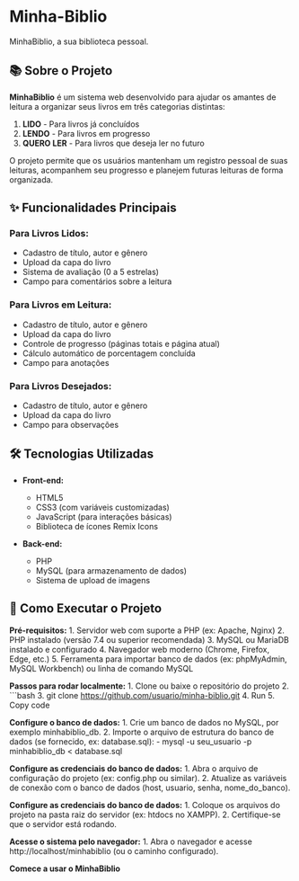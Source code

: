 # Minha-Biblio
MinhaBiblio, a sua biblioteca pessoal.


## 📚 Sobre o Projeto
**MinhaBiblio** é um sistema web desenvolvido para ajudar os amantes de leitura a organizar seus livros em três categorias distintas:

1. **LIDO** - Para livros já concluídos
2. **LENDO** - Para livros em progresso
3. **QUERO LER** - Para livros que deseja ler no futuro

O projeto permite que os usuários mantenham um registro pessoal de suas leituras, acompanhem seu progresso e planejem futuras leituras de forma organizada.


## ✨ Funcionalidades Principais
### Para Livros Lidos:
- Cadastro de título, autor e gênero
- Upload da capa do livro
- Sistema de avaliação (0 a 5 estrelas)
- Campo para comentários sobre a leitura

### Para Livros em Leitura:
- Cadastro de título, autor e gênero
- Upload da capa do livro
- Controle de progresso (páginas totais e página atual)
- Cálculo automático de porcentagem concluída
- Campo para anotações

### Para Livros Desejados:
- Cadastro de título, autor e gênero
- Upload da capa do livro
- Campo para observações


## 🛠 Tecnologias Utilizadas
- **Front-end:**
  - HTML5
  - CSS3 (com variáveis customizadas)
  - JavaScript (para interações básicas)
  - Biblioteca de ícones Remix Icons

- **Back-end:**
  - PHP
  - MySQL (para armazenamento de dados)
  - Sistema de upload de imagens


## 🚀 Como Executar o Projeto
 **Pré-requisitos:**
    1. Servidor web com suporte a PHP (ex: Apache, Nginx)
    2. PHP instalado (versão 7.4 ou superior recomendada)
    3. MySQL ou MariaDB instalado e configurado
    4. Navegador web moderno (Chrome, Firefox, Edge, etc.)
    5. Ferramenta para importar banco de dados (ex: phpMyAdmin, MySQL Workbench) ou linha de comando MySQL

 **Passos para rodar localmente:**
    1. Clone ou baixe o repositório do projeto
    2. ```bash
    3. git clone https://github.com/usuario/minha-biblio.git
    4. Run
    5. Copy code

  **Configure o banco de dados:**
    1. Crie um banco de dados no MySQL, por exemplo minhabiblio_db.
    2. Importe o arquivo de estrutura do banco de dados (se fornecido, ex: database.sql):
        - mysql -u seu_usuario -p minhabiblio_db < database.sql

  **Configure as credenciais do banco de dados:**
    1. Abra o arquivo de configuração do projeto (ex: config.php ou similar).
    2. Atualize as variáveis de conexão com o banco de dados (host, usuario, senha, nome_do_banco).

  **Configure as credenciais do banco de dados:**
    1. Coloque os arquivos do projeto na pasta raiz do servidor (ex: htdocs no XAMPP).
    2. Certifique-se que o servidor está rodando.

  **Acesse o sistema pelo navegador:**
    1. Abra o navegador e acesse http://localhost/minhabiblio (ou o caminho configurado).

  **Comece a usar o MinhaBiblio**
